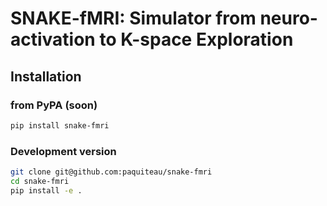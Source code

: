 # SNAKE-fMRI: Simulator from neuro-activation to K-space Exploration


## Installation

### from PyPA (soon)

``` sh
pip install snake-fmri 
```

### Development version 

``` sh
git clone git@github.com:paquiteau/snake-fmri 
cd snake-fmri 
pip install -e .
```

